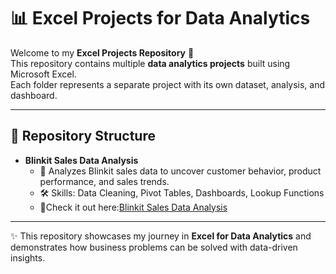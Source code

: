 # 📊 Excel Projects for Data Analytics  

Welcome to my **Excel Projects Repository** 🎯  
This repository contains multiple **data analytics projects** built using Microsoft Excel.  
Each folder represents a separate project with its own dataset, analysis, and dashboard.  

---

## 📂 Repository Structure  

- **Blinkit Sales Data Analysis**  
  - 📌 Analyzes Blinkit sales data to uncover customer behavior, product performance, and sales trends.  
  - 🛠 Skills: Data Cleaning, Pivot Tables, Dashboards, Lookup Functions  
  - 📁Check it out here:[Blinkit Sales Data Analysis](./Blinkit_Sales_Analysis/)  



---

✨ This repository showcases my journey in **Excel for Data Analytics** and demonstrates how business problems can be solved with data-driven insights.  
